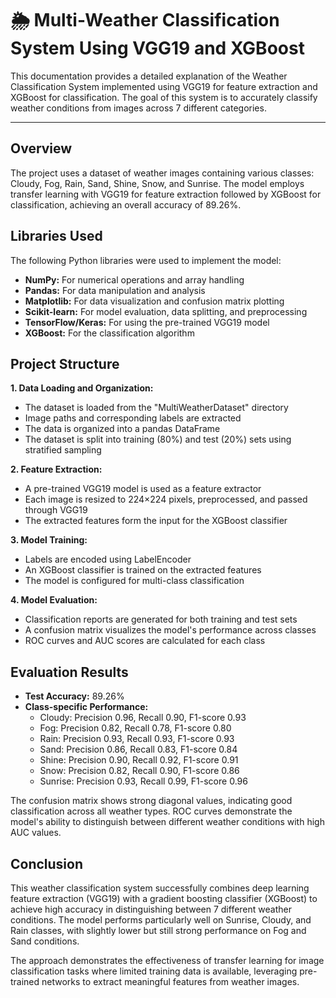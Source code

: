 # 🌦️ Multi-Weather Classification System Using VGG19 and XGBoost

This documentation provides a detailed explanation of the Weather Classification System implemented using VGG19 for feature extraction and XGBoost for classification. The goal of this system is to accurately classify weather conditions from images across 7 different categories.

---

## Overview

The project uses a dataset of weather images containing various classes: Cloudy, Fog, Rain, Sand, Shine, Snow, and Sunrise. The model employs transfer learning with VGG19 for feature extraction followed by XGBoost for classification, achieving an overall accuracy of 89.26%.

## Libraries Used

The following Python libraries were used to implement the model:

- **NumPy:** For numerical operations and array handling
- **Pandas:** For data manipulation and analysis
- **Matplotlib:** For data visualization and confusion matrix plotting
- **Scikit-learn:** For model evaluation, data splitting, and preprocessing
- **TensorFlow/Keras:** For using the pre-trained VGG19 model
- **XGBoost:** For the classification algorithm

## Project Structure

**1. Data Loading and Organization:**
- The dataset is loaded from the "MultiWeatherDataset" directory
- Image paths and corresponding labels are extracted
- The data is organized into a pandas DataFrame
- The dataset is split into training (80%) and test (20%) sets using stratified sampling

**2. Feature Extraction:**
- A pre-trained VGG19 model is used as a feature extractor
- Each image is resized to 224×224 pixels, preprocessed, and passed through VGG19
- The extracted features form the input for the XGBoost classifier

**3. Model Training:**
- Labels are encoded using LabelEncoder
- An XGBoost classifier is trained on the extracted features
- The model is configured for multi-class classification

**4. Model Evaluation:**
- Classification reports are generated for both training and test sets
- A confusion matrix visualizes the model's performance across classes
- ROC curves and AUC scores are calculated for each class

## Evaluation Results

- **Test Accuracy:** 89.26%
- **Class-specific Performance:**
  - Cloudy: Precision 0.96, Recall 0.90, F1-score 0.93
  - Fog: Precision 0.82, Recall 0.78, F1-score 0.80
  - Rain: Precision 0.93, Recall 0.93, F1-score 0.93
  - Sand: Precision 0.86, Recall 0.83, F1-score 0.84
  - Shine: Precision 0.90, Recall 0.92, F1-score 0.91
  - Snow: Precision 0.82, Recall 0.90, F1-score 0.86
  - Sunrise: Precision 0.93, Recall 0.99, F1-score 0.96

The confusion matrix shows strong diagonal values, indicating good classification across all weather types. ROC curves demonstrate the model's ability to distinguish between different weather conditions with high AUC values.

## Conclusion

This weather classification system successfully combines deep learning feature extraction (VGG19) with a gradient boosting classifier (XGBoost) to achieve high accuracy in distinguishing between 7 different weather conditions. The model performs particularly well on Sunrise, Cloudy, and Rain classes, with slightly lower but still strong performance on Fog and Sand conditions.

The approach demonstrates the effectiveness of transfer learning for image classification tasks where limited training data is available, leveraging pre-trained networks to extract meaningful features from weather images.
